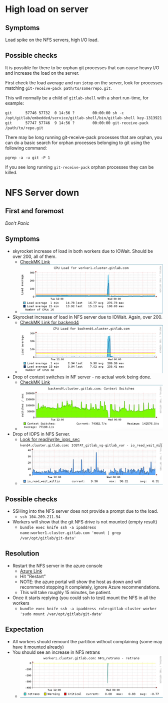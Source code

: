 # High load on server

## Symptoms
Load spike on the NFS servers, high I/O load.

## Possible checks

It is possible for there to be orphan git processes that can cause heavy I/O and increase the load on the server.

First check the load average and run `iotop` on the server, look for processes matching `git-receive-pack path/to/some/repo.git`.


This will normally be a child of `gitlab-shell` with a short run-time, for example:
```
git      57746 57732  0 14:56 ?        00:00:00 sh -c /opt/gitlab/embedded/service/gitlab-shell/bin/gitlab-shell key-1313921
git      57747 57746  9 14:56 ?        00:00:00 git-receive-pack /path/to/repo.git
```

There may be long running git-receive-pack processes that are orphan, you can do a basic search for orphan processes belonging to git using the following command:

```
pgrep -a -u git -P 1
```

If you see long running `git-receive-pack` orphan processes they can be killed.

# NFS Server down

## First and foremost

*Don't Panic*

## Symptoms

* skyrocket increase of load in both workers due to IOWait. Should be over 200, all of them.
  * [CheckMK Link](https://checkmk.gitlap.com/gitlab/check_mk/index.py?start_url=%2Fgitlab%2Fcheck_mk%2Fview.py%3Ffilled_in%3Dfilter%26_transid%3D1461327179%252F1331678182%26host_address%3D%26host_address_prefix%3Dyes%26opthost_group%3D%26hostgroups%3D%26opthost_contact_group%3D%26optservice_group%3D%26optservice_contact_group%3D%26svc_last_state_change_from%3D%26svc_last_state_change_from_range%3D3600%26svc_last_state_change_until%3D%26svc_last_state_change_until_range%3D3600%26svc_last_check_from%3D%26svc_last_check_from_range%3D3600%26svc_last_check_until%3D%26svc_last_check_until_range%3D3600%26host_tag_0_grp%3D%26host_tag_0_op%3D%26host_tag_0_val%3D%26host_tag_1_grp%3D%26host_tag_1_op%3D%26host_tag_1_val%3D%26host_tag_2_grp%3D%26host_tag_2_op%3D%26host_tag_2_val%3D%26host_regex%3Dworker%26hostalias%3D%26hst0%3Don%26hst1%3Don%26hst2%3Don%26hstp%3Don%26is_summary_host%3D-1%26is_host_in_notification_period%3D-1%26service_regex%3DCPU%2BLOAD%26service_display_name%3D%26service_output%3D%26check_command%3D%26st0%3Don%26st1%3Don%26st2%3Don%26st3%3Don%26stp%3Don%26hdst0%3Don%26hdst1%3Don%26hdst2%3Don%26hdst3%3Don%26hdstp%3Don%26is_service_acknowledged%3D-1%26is_service_scheduled_downtime_depth%3D-1%26is_service_in_notification_period%3D-1%26svc_notif_number_from%3D%26svc_notif_number_until%3D%26is_in_downtime%3D-1%26is_service_staleness%3D-1%26is_service_active_checks_enabled%3D-1%26is_service_notifications_enabled%3D-1%26is_service_is_flapping%3D-1%26is_aggr_service_used%3D-1%26site%3D%26is_host_favorites%3D-1%26is_service_favorites%3D-1%26search%3DSearch%26selection%3D8f61d67e-d664-4264-9661-8297a5b2d651%26view_name%3Dsearchsvc)
  * ![Sample High Load on Worker](img/load-worker1.jpg)
* Skyrocket increase of load in NFS server due to IOWait. Again, over 200.
  * [CheckMK Link for backend4](https://checkmk.gitlap.com/gitlab/pnp4nagios/index.php/graph?host=backend4.cluster.gitlab.com&srv=CPU_load&theme=multisite&baseurl=../check_mk/)
  * ![Sample High Load on NFS Server](img/load-nfs.jpg)
* Drop of context switches in NF server - no actual work being done.
  * [CheckMK Link](https://checkmk.gitlap.com/gitlab/pnp4nagios/index.php/graph?host=backend4.cluster.gitlab.com&srv=Kernel_Context_Switches&theme=multisite&baseurl=../check_mk/)
  * ![Sample Low Context Switches NFS Server](img/context-switches_nfs.jpg)
* Drop of IOPS in NFS Server.
  * [Look for read/write_iops_sec](https://checkmk.gitlap.com/gitlab/pnp4nagios/index.php/graph?host=backend4.cluster.gitlab.com&srv=IOSTAT_gitlab_vg-gitlab_var&theme=multisite&baseurl=../check_mk/)
  * ![Sample Low read IOPS in NFS Server](img/ioread_wait_nfs.jpg)

## Possible checks

* SSHing into the NFS server does not provide a prompt due to the load.
  * `ssh 104.209.211.54`
* Workers will show that the git NFS drive is not mounted (empty result)
  * `bundle exec knife ssh -a ipaddress name:worker1.cluster.gitlab.com 'mount | grep /var/opt/gitlab/git-data'`

## Resolution

* Restart the NFS server in the azure console
  * [Azure Link](https://portal.azure.com/#resource/subscriptions/c802e1f4-573f-4049-8645-4f735e6411b3/resourceGroups/backend4-cluster-gitlab-com/providers/Microsoft.ClassicCompute/virtualMachines/backend4-cluster-gitlab-com)
  * Hit "Restart"
  * NOTE: the azure portal will show the host as down and will recommend stopping it completely, ignore Azure recommendations.
  * This will take roughly 15 minutes, be patient.
* Once it starts replying (you could ssh to test) mount the NFS in all the workers
  * `bundle exec knife ssh -a ipaddress role:gitlab-cluster-worker 'sudo mount /var/opt/gitlab/git-data'`

## Expectation

* All workers should remount the partition without complaining (some may have it mounted already)
* You should see an increase in NFS retrans
  * ![NFS retransmissions](img/retrans-worker1.jpg)
